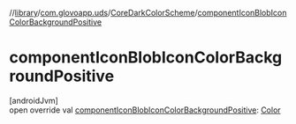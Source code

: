 //[library](../../../index.md)/[com.glovoapp.uds](../index.md)/[CoreDarkColorScheme](index.md)/[componentIconBlobIconColorBackgroundPositive](component-icon-blob-icon-color-background-positive.md)

# componentIconBlobIconColorBackgroundPositive

[androidJvm]\
open override val [componentIconBlobIconColorBackgroundPositive](component-icon-blob-icon-color-background-positive.md): [Color](https://developer.android.com/reference/kotlin/androidx/compose/ui/graphics/Color.html)
